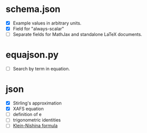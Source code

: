 
schema.json
===========

-   [x] Example values in arbitrary units.
-   [x] Field for "always-scalar"
-   [ ] Separate fields for MathJax and standalone LaTeX documents.

equajson.py
===========

-   [ ] Search by term in equation.

json
====

-   [x] Stirling's approximation
-   [x] XAFS equation
-   [ ] definition of e
-   [ ] trigonometric identities
-   [ ] [Klein-Nishina formula](https://en.wikipedia.org/wiki/Klein%E2%80%93Nishina_formula)
